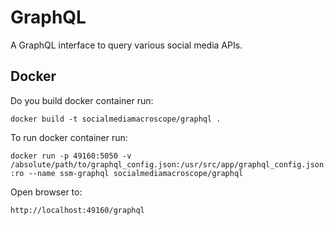 # GraphQL

A GraphQL interface to query various social media APIs.

## Docker

Do you build docker container run:

```docker build -t socialmediamacroscope/graphql .```

To run docker container run:

```docker run -p 49160:5050 -v /absolute/path/to/graphql_config.json:/usr/src/app/graphql_config.json:ro --name ssm-graphql socialmediamacroscope/graphql```

Open browser to:

```http://localhost:49160/graphql```